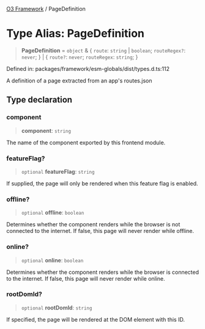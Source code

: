 [O3 Framework](../API.md) / PageDefinition

# Type Alias: PageDefinition

> **PageDefinition** = `object` & \{ `route`: `string` \| `boolean`; `routeRegex?`: `never`; \} \| \{ `route?`: `never`; `routeRegex`: `string`; \}

Defined in: packages/framework/esm-globals/dist/types.d.ts:112

A definition of a page extracted from an app's routes.json

## Type declaration

### component

> **component**: `string`

The name of the component exported by this frontend module.

### featureFlag?

> `optional` **featureFlag**: `string`

If supplied, the page will only be rendered when this feature flag is enabled.

### offline?

> `optional` **offline**: `boolean`

Determines whether the component renders while the browser is not connected to the internet. If false, this page will never render while offline.

### online?

> `optional` **online**: `boolean`

Determines whether the component renders while the browser is connected to the internet. If false, this page will never render while online.

### rootDomId?

> `optional` **rootDomId**: `string`

If specified, the page will be rendered at the DOM element with this ID.
